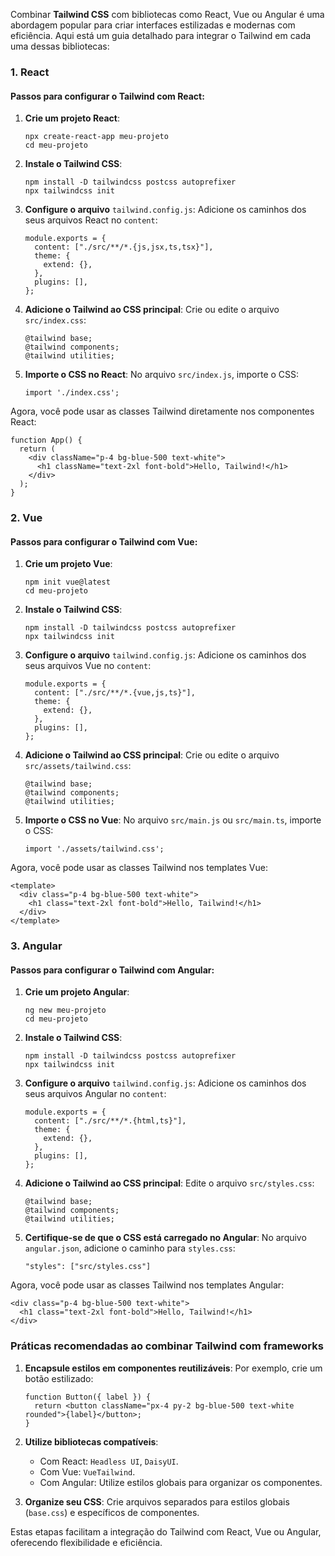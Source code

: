 Combinar **Tailwind CSS** com bibliotecas como React, Vue ou Angular é uma abordagem popular para criar interfaces estilizadas e modernas com eficiência. Aqui está um guia detalhado para integrar o Tailwind em cada uma dessas bibliotecas:

### **1. React**

#### **Passos para configurar o Tailwind com React**:

1. **Crie um projeto React**:

    ```
    npx create-react-app meu-projeto
    cd meu-projeto
    ```

2. **Instale o Tailwind CSS**:

    ```
    npm install -D tailwindcss postcss autoprefixer
    npx tailwindcss init
    ```

3. **Configure o arquivo** `tailwind.config.js`: Adicione os caminhos dos seus arquivos React no `content`:

    ```
    module.exports = {
      content: ["./src/**/*.{js,jsx,ts,tsx}"],
      theme: {
        extend: {},
      },
      plugins: [],
    };
    ```

4. **Adicione o Tailwind ao CSS principal**: Crie ou edite o arquivo `src/index.css`:

    ```
    @tailwind base;
    @tailwind components;
    @tailwind utilities;
    ```

5. **Importe o CSS no React**: No arquivo `src/index.js`, importe o CSS:

    ```
    import './index.css';
    ```

Agora, você pode usar as classes Tailwind diretamente nos componentes React:

```
function App() {
  return (
    <div className="p-4 bg-blue-500 text-white">
      <h1 className="text-2xl font-bold">Hello, Tailwind!</h1>
    </div>
  );
}
```

### **2. Vue**

#### **Passos para configurar o Tailwind com Vue**:

1. **Crie um projeto Vue**:

    ```
    npm init vue@latest
    cd meu-projeto
    ```

2. **Instale o Tailwind CSS**:

    ```
    npm install -D tailwindcss postcss autoprefixer
    npx tailwindcss init
    ```

3. **Configure o arquivo** `tailwind.config.js`: Adicione os caminhos dos seus arquivos Vue no `content`:

    ```
    module.exports = {
      content: ["./src/**/*.{vue,js,ts}"],
      theme: {
        extend: {},
      },
      plugins: [],
    };
    ```

4. **Adicione o Tailwind ao CSS principal**: Crie ou edite o arquivo `src/assets/tailwind.css`:

    ```
    @tailwind base;
    @tailwind components;
    @tailwind utilities;
    ```

5. **Importe o CSS no Vue**: No arquivo `src/main.js` ou `src/main.ts`, importe o CSS:

    ```
    import './assets/tailwind.css';
    ```

Agora, você pode usar as classes Tailwind nos templates Vue:

```
<template>
  <div class="p-4 bg-blue-500 text-white">
    <h1 class="text-2xl font-bold">Hello, Tailwind!</h1>
  </div>
</template>
```

### **3. Angular**

#### **Passos para configurar o Tailwind com Angular**:

1. **Crie um projeto Angular**:

    ```
    ng new meu-projeto
    cd meu-projeto
    ```

2. **Instale o Tailwind CSS**:

    ```
    npm install -D tailwindcss postcss autoprefixer
    npx tailwindcss init
    ```

3. **Configure o arquivo** `tailwind.config.js`: Adicione os caminhos dos seus arquivos Angular no `content`:

    ```
    module.exports = {
      content: ["./src/**/*.{html,ts}"],
      theme: {
        extend: {},
      },
      plugins: [],
    };
    ```

4. **Adicione o Tailwind ao CSS principal**: Edite o arquivo `src/styles.css`:

    ```
    @tailwind base;
    @tailwind components;
    @tailwind utilities;
    ```

5. **Certifique-se de que o CSS está carregado no Angular**: No arquivo `angular.json`, adicione o caminho para `styles.css`:

    ```
    "styles": ["src/styles.css"]
    ```

Agora, você pode usar as classes Tailwind nos templates Angular:

```
<div class="p-4 bg-blue-500 text-white">
  <h1 class="text-2xl font-bold">Hello, Tailwind!</h1>
</div>
```

### **Práticas recomendadas ao combinar Tailwind com frameworks**

1. **Encapsule estilos em componentes reutilizáveis**: Por exemplo, crie um botão estilizado:

    ```
    function Button({ label }) {
      return <button className="px-4 py-2 bg-blue-500 text-white rounded">{label}</button>;
    }
    ```

2. **Utilize bibliotecas compatíveis**:
    - Com React: `Headless UI`, `DaisyUI`.
    - Com Vue: `VueTailwind`.
    - Com Angular: Utilize estilos globais para organizar os componentes.
3. **Organize seu CSS**: Crie arquivos separados para estilos globais (`base.css`) e específicos de componentes.

Estas etapas facilitam a integração do Tailwind com React, Vue ou Angular, oferecendo flexibilidade e eficiência.


